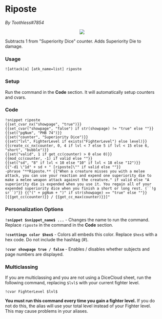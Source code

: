 # Riposte
*By Toothless#7854*

<p align="center">
  <img src="https://i.imgur.com/TSCjIqk.png"/>
</p>

Subtracts 1 from "Superiority Dice" counter. Adds Superiority Die to damage.

### Usage

``![attack|a] [atk_name=list] riposte``

### Setup
Run the command in the **Code** section. It will automatically setup counters and cvars.

### Code
```GN
!snippet riposte
{{set_cvar_nx("showpage", "true")}}
{{set_cvar("showpage", "false") if str(showpage) != "true" else ""}}
{{set("pgNum", "PHB 74")}}
{{set("counter", "Superiority Dice")}}
{{set("lvl", FighterLevel if exists("FighterLevel") else level)}}
{{create_cc_nx(counter, 0, 4 if lvl < 7 else 5 if lvl < 15 else 6, "short", "bubble")}}
{{set("valid", 1 if get_cc(counter) > 0 else 0)}}
{{mod_cc(counter, -1) if valid else ""}}
{{set("sd", "8" if lvl < 10 else "10" if lvl < 18 else "12")}}
{{"-d1 \"1d" + sd + " [riposte]\"" if valid else ""}}
-phrase "**Riposte.** {{"When a creature misses you with a melee attack, you can use your reaction and expend one superiority die to make a melee weapon attack against the creature." if valid else "A superiority die is expended when you use it. You regain all of your expended superiority dice when you finish a short or long rest. (``!g sr``)"}} {{"(" + pgNum + ")" if str(showpage) == "true" else ""}} [{{get_cc(counter)}} / {{get_cc_max(counter)}}]"
```

### Personalization Options

**``!snippet $snippet_name$ ...``** - Changes the name to run the command. Replace ``riposte`` in the command in the **Code** section.

**``!csettings color $hex$``** - Colors all embeds this color. Replace ``$hex$`` with a hex code. Do not include the hashtag (#).

**``!cvar showpage true / false``** - Enables / disables whether subjects and page numbers are displayed.

### Multiclassing

If you are multiclassing and you are not using a DiceCloud sheet, run the following command, replacing ``$lvl$`` with your current fighter level.

```GN
!cvar FighterLevel $lvl$
```

**You must run this command every time you gain a fighter level.** If you do not do this, the alias will use your total level instead of your Fighter level. This may cause problems in your aliases.
